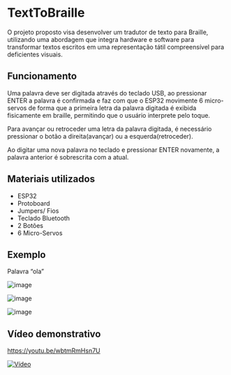 # TextToBraille

O projeto proposto visa desenvolver um tradutor de texto para Braille, utilizando uma abordagem que integra hardware e software para transformar textos escritos em uma representação tátil compreensível para deficientes visuais.

## Funcionamento

Uma palavra deve ser digitada através do teclado USB, ao pressionar ENTER a palavra é confirmada e faz com que o ESP32 movimente 6 micro-servos de forma que a primeira letra da palavra digitada é exibida fisicamente em braille, permitindo que o usuário interprete pelo toque.

Para avançar ou retroceder uma letra da palavra digitada, é necessário pressionar o botão a direita(avançar) ou a esquerda(retroceder).

Ao digitar uma nova palavra no teclado e pressionar ENTER novamente, a palavra anterior é sobrescrita com a atual.


## Materiais utilizados

- ESP32
- Protoboard
- Jumpers/ Fios
- Teclado Bluetooth
- 2 Botões
- 6 Micro-Servos

## Exemplo

Palavra “ola”

![image](https://github.com/Josue-Leonardo-Organization/TextToBraille/assets/143439207/b9801444-ecad-4e39-92d6-f131899861c3)

![image](https://github.com/Josue-Leonardo-Organization/TextToBraille/assets/143439207/b20835a5-af9e-45bb-a6a4-9e246e5bb850)

![image](https://github.com/Josue-Leonardo-Organization/TextToBraille/assets/143439207/1786bf5e-fb61-42f6-8e0b-aa49ab966ee9)




## Vídeo demonstrativo

https://youtu.be/wbtmRmHsn7U

[![Vídeo](https://img.youtube.com/vi/wbtmRmHsn7U/maxresdefault.jpg)](https://youtu.be/wbtmRmHsn7U)


